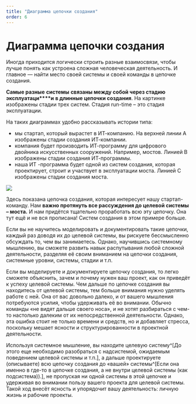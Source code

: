 ```yaml
---
title: "Диаграмма цепочки создания"
order: 6
---
```


# Диаграмма цепочки создания

Иногда приходится логически строить разные взаимосвязи, чтобы лучше понять как устроена сложная человеческая деятельность. И главное — найти место своей системы и своей команды в цепочке создания.

**Самые разные** **системы** **связаны между собой через стадию эксплуатаци****и** **в длинные цепочки создания**. На картинке изображены стадии трех систем. Стадия run-time – это стадия эксплуатации.

На таких диаграммах удобно рассказывать истории типа:

* мы стартап, который вырастет в ИТ-компанию. На верхней линии А изображены стадии создания ИТ-компании.
* компания будет производить ИТ-программу для цифрового двойника искусственных сооружений. Например, мостов. Линией В изображены стадии создания ИТ-программы.
* наша ИТ -программа будет одной из систем создания, которая проектирует, строит и участвует в эксплуатации моста. Линией С изображены стадии создания моста.

![](/ru/personal/systems-thinking-introduction/29.png)

Здесь показана цепочка создания, которая интересует нашу стартап-команду. Нам **важно протянуть все рассуждения до целевой системы – мост****а****.** И нам придётся тщательно проработать всю эту цепочку. Она тут ещё и не вся прописана! Систем создания в этом примере больше.

Если вы не научитесь моделировать и документировать такие цепочки, каждый раз доводя их до целевой системы, вы рискуете бессмысленно обсуждать то, чем вы занимаетесь. Однако, научившись системному мышлению, вы сможете развить навык распутывания любой сложной деятельности, разделяя её своим вниманием на цепочки создания, системные уровни, системы, стадии и т.п.

Если вы моделируете и документируете цепочку создания, то легко сможете объяснить, зачем и почему нужен ваш проект, как он приведёт к успеху целевой системы. Чем дальше по цепочке создания вы находитесь от целевой системы, тем больше внимания нужно уделять работе с ней. Она от вас довольно далеко, и от вашего мышления потребуются усилия, чтобы удерживать её во внимании. Обычно команды «не видят дальше своего носа», и не хотят разбираться с чем-то настолько далеким от их непосредственной деятельности. Однако, эта ошибка стоит не только времени и средств, но и добавляет стресса, поскольку мешает ясности и структурированности в проектной деятельности.

Используя системное мышление, вы находите целевую систему^[До этого еще необходимо разобраться с надсистемой, ожидаемым поведением целевой системы и т.п.], а дальше проектируете (описываете) всю цепочку создания до «вашей» системы^[Если она именно в где-то в цепочке создания, а не внутри целевой системы (как подсистема)).], не пропуская ни одной системы в этой цепочке и удерживая во внимании пользу вашего проекта для целевой системы. Такой ход внесёт ясность и упорядочит вашу деятельность: личную жизнь и рабочие проекты.
